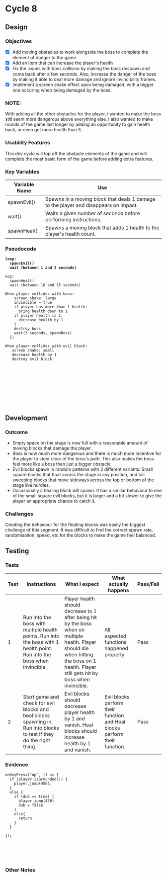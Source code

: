 # Cycle 8

## Design

### Objectives

* [x] Add moving obstacles to work alongside the boss to complete the element of danger to the game.&#x20;
* [x] Add an item that can increase the player's health
* [x] Fix the issues with boss collision by making the boss despawn and come back after a few seconds. Also, increase the danger of the boss by making it able to deal more damage and ignore invincibility frames.
* [x] Implement a screen shake effect upon being damaged, with a bigger one occuring when being damaged by the boss.

### NOTE:

With adding all the other obstacles for the player, i wanted to make the boss still seem more dangerous above everything else.  I also wanted to make rounds of the game last longer by adding an opportunity to gain health back, or even get more health than 3.&#x20;

### Usability Features

This dev cycle will top off the obstacle elements of the game and will complete the most basic form of the game before adding extra features.



### Key Variables

| Variable Name | Use                                                                                  |
| ------------- | ------------------------------------------------------------------------------------ |
| spawnEvil()   | Spawns in a moving block that deals 1 damage to the player and disappears on impact. |
| wait()        | Waits a given number of seconds before performing instructions.                      |
| spawnHeal()   | Spawns a moving block that adds 1 health to the player's health count.               |

### Pseudocode

<pre><code><strong>loop:
</strong><strong>  spawnEvil()
</strong><strong>  wait (between 1 and 3 seconds) 
</strong><strong>  
</strong>oop:
  spawnHeal()
  wait (between 10 and 15 seconds) 

When player collides with boss:
    screen shake: large
    invincible = true
    if player has more than 1 health:
      bring health down to 1
    if player health is 1:
      decrease health by 1
    }
    destroy boss
    wait(3 seconds, spawnBoss)
  })

When player collides with evil block:
   screen shake: small
   decrease health by 1
   destroy evil block
   
     
		



          

  

</code></pre>

## Development

### Outcome

* Empty space on the stage is now full with a reasonable amount of moving blocks that damage the player.
* Boss is now much more dangerous and there is much more incentive for the player to steer clear of the boss's path. This also makes the boss feel more like a boss than just a bigger obstacle.&#x20;
* Evil blocks spawn in random patterns with 2 different variants: Small square blocks that float across the stage in any position, and tall sweeping blocks that move sideways across the top or bottom of the stage like hurdles.
* Occasionally a healing block will spawn. It has a similar behaviour to one of the small square evil blocks, but it is larger and a bit slower to give the player an appropriate chance to catch it.



### Challenges

Creating the behaviour for the floating blocks was easily the biggest challenge of this segment. It was difficult to find the correct spawn rate, randomisation, speed, etc for the blocks to make the game feel balanced.&#x20;



## Testing



### Tests

| Test | Instructions                                                                                                             | What I expect                                                                                                                                                                               | What actually happens                                                      | Pass/Fail |
| ---- | ------------------------------------------------------------------------------------------------------------------------ | ------------------------------------------------------------------------------------------------------------------------------------------------------------------------------------------- | -------------------------------------------------------------------------- | --------- |
| 1    | Run into the boss with multiple health points. Run into the boss with 1 health point. Run into the boss when invincible. | Player health should decrease to 1 after being hit by the boss when on multiple health. Player should die when hitting the boss on 1 health. Player still gets hit by boss when invincible. | All expected functions happened properly.                                  | Pass      |
| 2    | Start game and check for evil blocks and heal blocks spawning in. Run into blocks to test if they do the right thing.    | Evil blocks should decrease player health by 1 and vanish. Heal blocks should increase health by 1 and vanish.                                                                              | Evil blocks perform their function and Heal blocks perform their function. | Pass      |

### Evidence

```
onKeyPress("up", () => {
  if (player.isGrounded()) {
    player.jump(450);
  }
  else {
    if (dub == true) {
      player.jump(450)
      dub = false
    }
    else{
      return
    }
  }
  
});		

		

   


```

### Other Notes

